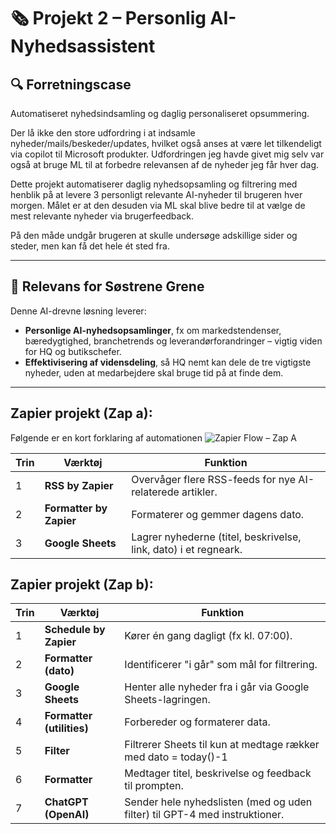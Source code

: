 # 🗞️ Projekt 2 – Personlig AI-Nyhedsassistent

## 🔍 Forretningscase

Automatiseret nyhedsindsamling og daglig personaliseret opsummering.

Der lå ikke den store udfordring i at indsamle nyheder/mails/beskeder/updates, hvilket også anses at være let tilkendeligt via copilot til Microsoft produkter. Udfordringen jeg havde givet mig selv var også at bruge ML til at forbedre relevansen af de nyheder jeg får hver dag.

Dette projekt automatiserer daglig nyhedsopsamling og filtrering med henblik på at levere 3 personligt relevante AI-nyheder til brugeren hver morgen. Målet er at den desuden via ML skal blive bedre til at vælge de mest relevante nyheder via brugerfeedback.

På den måde undgår brugeren at skulle undersøge adskillige sider og steder, men kan få det hele ét sted fra.

---

## 🎯 Relevans for Søstrene Grene

Denne AI-drevne løsning leverer:

- **Personlige AI-nyhedsopsamlinger**, fx om markedstendenser, bæredygtighed, branchetrends og leverandørforandringer – vigtig viden for HQ og butikschefer.
- **Effektivisering af vidensdeling**, så HQ nemt kan dele de tre vigtigste nyheder, uden at medarbejdere skal bruge tid på at finde dem.

---

## Zapier projekt (Zap a):
Følgende er en kort forklaring af automationen
![Zapier Flow – Zap A](./Projekt-2-Personlig-AI-Nyhedsassistent/zap_a_flow.png)

| Trin | Værktøj                 | Funktion                                                         |
| ---- | ----------------------- | ---------------------------------------------------------------- |
| 1    | **RSS by Zapier**       | Overvåger flere RSS-feeds for nye AI-relaterede artikler.        |
| 2    | **Formatter by Zapier** | Formaterer og gemmer dagens dato.                                |
| 3    | **Google Sheets**       | Lagrer nyhederne (titel, beskrivelse, link, dato) i et regneark. |

## Zapier projekt (Zap b):

| Trin | Værktøj                   | Funktion                                                                   |
| ---- | ------------------------- | -------------------------------------------------------------------------- |
| 1    | **Schedule by Zapier**    | Kører én gang dagligt (fx kl. 07:00).                                      |
| 2    | **Formatter (dato)**      | Identificerer "i går" som mål for filtrering.                              |
| 3    | **Google Sheets**         | Henter alle nyheder fra i går via Google Sheets-lagringen.                 |
| 4    | **Formatter (utilities)** | Forbereder og formaterer data.                                             |
| 5    | **Filter**                | Filtrerer Sheets til kun at medtage rækker med dato = today()-1            |
| 6    | **Formatter**             | Medtager titel, beskrivelse og feedback til prompten.                      |
| 7    | **ChatGPT (OpenAI)**      | Sender hele nyhedslisten (med og uden filter) til GPT-4 med instruktioner. |

